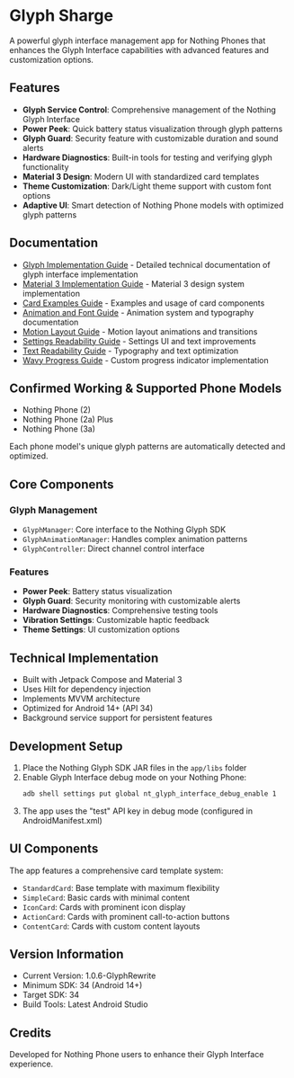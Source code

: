 # Glyph Sharge

A powerful glyph interface management app for Nothing Phones that enhances the Glyph Interface capabilities with advanced features and customization options.

## Features

- **Glyph Service Control**: Comprehensive management of the Nothing Glyph Interface
- **Power Peek**: Quick battery status visualization through glyph patterns
- **Glyph Guard**: Security feature with customizable duration and sound alerts
- **Hardware Diagnostics**: Built-in tools for testing and verifying glyph functionality
- **Material 3 Design**: Modern UI with standardized card templates
- **Theme Customization**: Dark/Light theme support with custom font options
- **Adaptive UI**: Smart detection of Nothing Phone models with optimized glyph patterns

## Documentation

- [Glyph Implementation Guide](GLYPH_IMPLEMENTATION.md) - Detailed technical documentation of glyph interface implementation
- [Material 3 Implementation Guide](Material3_Expressive_Implementation_Guide.md) - Material 3 design system implementation
- [Card Examples Guide](Enhanced_Card_Examples_Guide.md) - Examples and usage of card components
- [Animation and Font Guide](Animation_And_Font_Fixes.md) - Animation system and typography documentation
- [Motion Layout Guide](MOTIONLAYOUT_ANIMATIONS.md) - Motion layout animations and transitions
- [Settings Readability Guide](Settings_Text_Readability_Fixes.md) - Settings UI and text improvements
- [Text Readability Guide](Text_Readability_Improvements.md) - Typography and text optimization
- [Wavy Progress Guide](WavyProgressIndicator_Usage_Guide.md) - Custom progress indicator implementation

## Confirmed Working & Supported Phone Models

- Nothing Phone (2)
- Nothing Phone (2a) Plus
- Nothing Phone (3a)
  
Each phone model's unique glyph patterns are automatically detected and optimized.

## Core Components

### Glyph Management
- `GlyphManager`: Core interface to the Nothing Glyph SDK
- `GlyphAnimationManager`: Handles complex animation patterns
- `GlyphController`: Direct channel control interface

### Features
- **Power Peek**: Battery status visualization
- **Glyph Guard**: Security monitoring with customizable alerts
- **Hardware Diagnostics**: Comprehensive testing tools
- **Vibration Settings**: Customizable haptic feedback
- **Theme Settings**: UI customization options

## Technical Implementation

- Built with Jetpack Compose and Material 3
- Uses Hilt for dependency injection
- Implements MVVM architecture
- Optimized for Android 14+ (API 34)
- Background service support for persistent features

## Development Setup

1. Place the Nothing Glyph SDK JAR files in the `app/libs` folder
2. Enable Glyph Interface debug mode on your Nothing Phone:
   ```bash
   adb shell settings put global nt_glyph_interface_debug_enable 1
   ```
3. The app uses the "test" API key in debug mode (configured in AndroidManifest.xml)

## UI Components

The app features a comprehensive card template system:
- `StandardCard`: Base template with maximum flexibility
- `SimpleCard`: Basic cards with minimal content
- `IconCard`: Cards with prominent icon display
- `ActionCard`: Cards with prominent call-to-action buttons
- `ContentCard`: Cards with custom content layouts

## Version Information

- Current Version: 1.0.6-GlyphRewrite
- Minimum SDK: 34 (Android 14+)
- Target SDK: 34
- Build Tools: Latest Android Studio

## Credits

Developed for Nothing Phone users to enhance their Glyph Interface experience. 

